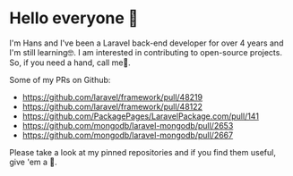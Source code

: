 # Hello everyone 👋

I'm Hans and I've been a Laravel back-end developer for over 4 years and I'm still learning🤓. I am interested in contributing to open-source projects. So, if you need a hand, call me🤙.

Some of my PRs on Github:

- https://github.com/laravel/framework/pull/48219
- https://github.com/laravel/framework/pull/48122
- https://github.com/PackagePages/LaravelPackage.com/pull/141
- https://github.com/mongodb/laravel-mongodb/pull/2653
- https://github.com/mongodb/laravel-mongodb/pull/2667

Please take a look at my pinned repositories and if you find them useful, give 'em a 🌟.
